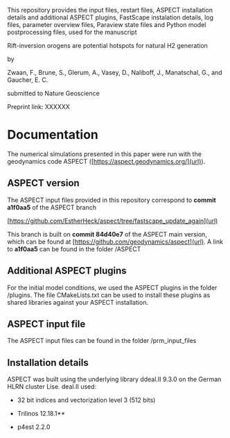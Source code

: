 This repository provides the input files, restart files, ASPECT installation details and additional ASPECT plugins, FastScape instalation details, log files, parameter overview files, Paraview state files and Python model postprocessing files, used for the manuscript

Rift-inversion orogens are potential hotspots for natural H2 generation

by

Zwaan, F., Brune, S., Glerum, A., Vasey, D., Naliboff, J., Manatschal, G., and Gaucher, E. C.

submitted to Nature Geoscience

Preprint link: XXXXXX

# Documentation

The numerical simulations presented in this paper were run with the geodynamics code ASPECT ([https://aspect.geodynamics.org/](url)).

## ASPECT version

The ASPECT input files provided in this repository correspond to **commit a1f0aa5** of the ASPECT branch

[https://github.com/EstherHeck/aspect/tree/fastscape_update_again](url)

This branch is built on **commit 84d40e7** of the ASPECT main version, which can be found at [https://github.com/geodynamics/aspect](url). A link to **a1f0aa5** can be found in the folder /ASPECT

## Additional ASPECT plugins

For the initial model conditions, we used the ASPECT plugins in the folder /plugins. The file CMakeLists.txt can be used to install these plugins as shared libraries against your ASPECT installation.

## ASPECT input file

The ASPECT input files can be found in the folder /prm_input_files

## Installation details

ASPECT was built using the underlying library ddeal.II 9.3.0 on the German HLRN cluster Lise. deal.II used:

- 32 bit indices and vectorization level 3 (512 bits)

- Trilinos 12.18.1**

- p4est 2.2.0



